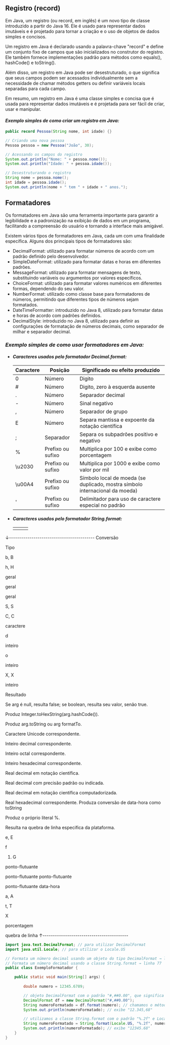 ## **Registro (record)**

Em Java, um registro (ou record, em inglês) é um novo tipo de classe introduzido a partir do Java 16. Ele é usado para representar dados imutáveis e é projetado para tornar a criação e o uso de objetos de dados simples e concisos.

Um registro em Java é declarado usando a palavra-chave "record" e define um conjunto fixo de campos que são inicializados no construtor do registro. Ele também fornece implementações padrão para métodos como equals(), hashCode() e toString().

Além disso, um registro em Java pode ser desestruturado, o que significa que seus campos podem ser acessados individualmente sem a necessidade de chamar métodos getters ou definir variáveis locais separadas para cada campo.

Em resumo, um registro em Java é uma classe simples e concisa que é usada para representar dados imutáveis e é projetada para ser fácil de criar, usar e manipular.

#### ***Exemplo simples de como criar um registro em Java:***

```java
public record Pessoa(String nome, int idade) {}

// Criando uma nova pessoa
Pessoa pessoa = new Pessoa("João", 30);

// Acessando os campos do registro
System.out.println("Nome: " + pessoa.nome());
System.out.println("Idade: " + pessoa.idade());

// Desestruturando o registro
String nome = pessoa.nome();
int idade = pessoa.idade();
System.out.println(nome + " tem " + idade + " anos.");

```

## **Formatadores**

Os formatadores em Java são uma ferramenta importante para garantir a legibilidade e a padronização na exibição de dados em um programa, facilitando a compreensão do usuário e tornando a interface mais amigável.

Existem vários tipos de formatadores em Java, cada um com uma finalidade específica. Alguns dos principais tipos de formatadores são:
 - DecimalFormat: utilizado para formatar números de acordo com um padrão definido pelo desenvolvedor.
 - SimpleDateFormat: utilizado para formatar datas e horas em diferentes padrões.
 - MessageFormat: utilizado para formatar mensagens de texto, substituindo variáveis ou argumentos por valores específicos.
 - ChoiceFormat: utilizado para formatar valores numéricos em diferentes formas, dependendo do seu valor.
 - NumberFormat: utilizado como classe base para formatadores de números, permitindo que diferentes tipos de números sejam formatados.
 - DateTimeFormatter: introduzido no Java 8, utilizado para formatar datas e horas de acordo com padrões definidos.
 - DecimalStyle: introduzido no Java 8, utilizado para definir as configurações de formatação de números decimais, como separador de milhar e separador decimal.
 
### ***Exemplo simples de como usar formatadores em Java:***

 - #### ***Caracteres usados pelo formatador Decimal.format:***
   | Caractere | Posição | Significado ou efeito produzido |
   | - | - | - |
   | 0 | Número | Digito |
   | # | Número | Digito, zero à esquerda ausente |
   | . | Número | Separador decimal |
   | - | Número | Sinal negativo |
   | , | Número | Separador de grupo |
   | E | Número | Separa mantissa e expoente da notação científica |
   | ; | Separador | Separa os subpadrões positivo e negativo |
   | % | Prefixo ou sufixo | Multiplica por 100 e exibe como porcentagem |
   | \u2030 | Prefixo ou sufixo | Multiplica por 1000 e exibe como valor por mil |
   | \u00A4 | Prefixo ou sufixo | Símbolo local de moeda (se duplicado, mostra símbolo internacional da moeda) |
   | ' | Prefixo ou sufixo | Delimitador para uso de caractere especial no padrão |
   
 - #### ***Caracteres usados pelo formatador String.format:***
   |  |  |  |
   | - | - | - |
   |  |  |  |
↓------------------------------------------
Conversão

Tipo

b, B

h, H

geral

geral

geral

S, S

C, C

caractere

d

inteiro

o

inteiro

X, X

inteiro

Resultado

Se arg é null, resulta false; se boolean, resulta seu valor, senão true.

Produz Integer.toHexString(arg.hashCode()).

Produz arg.toString ou arg formatTo.

Caractere Unicode correspondente.

Inteiro decimal correspondente.

Inteiro octal correspondente.

Inteiro hexadecimal correspondente.

Real decimal em notação científica.

Real decimal com precisão padrão ou indicada.

Real decimal em notação científica computadorizada.

Real hexadecimal correspondente. Produza conversão de data-hora como toString

Produz o próprio literal %.

Resulta na quebra de linha especifica da plataforma.

e, E

f

1. G

ponto-flutuante

ponto-flutuante ponto-flutuante

ponto-flutuante data-hora

a, A

t, T

X

porcentagem

quebra de linha
↑------------------------------------------


```java
import java.text.DecimalFormat; // para utilizar DecimalFormat
import java.util.Locale; // para utilizar o Locale.US

// Formata um número decimal usando um objeto do tipo DecimalFormat → linha 72
// Formata um número decimal usando a classe String.format → linha 77
public class ExemploFormatador {

    public static void main(String[] args) {
        
        double numero = 12345.6789;

        // objeto DecimalFormat com o padrão "#,##0.00", que significa que o número deve ser formatado com separador de milhar e duas casas decimais
        DecimalFormat df = new DecimalFormat("#,##0.00");
        String numeroFormatado = df.format(numero); // chamamos o método format() do objeto df, passando o número a ser formatado como parâmetro
        System.out.println(numeroFormatado); // exibe "12.345,68"

        // utilizamos a classe String.format com o padrão "%.2f" e Locale.US para garantir a formatação correta em inglês
        String numeroFormatado = String.format(Locale.US, "%.2f", numero);
        System.out.println(numeroFormatado); // exibe "12345.68"
    }
}
```
